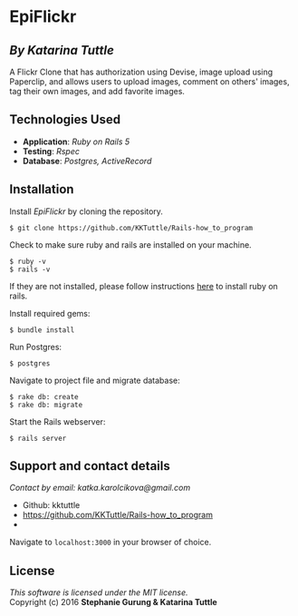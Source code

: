 #  EpiFlickr
## *By Katarina Tuttle*

A Flickr Clone that has authorization using Devise, image upload using Paperclip, and allows users to upload images, comment on others' images, tag their own images, and add favorite images. 

## Technologies Used

* **Application**: *Ruby on Rails 5*<br>
* **Testing**: *Rspec*<br>
* **Database**: *Postgres, ActiveRecord*

Installation
------------

Install *EpiFlickr* by cloning the repository.  
```
$ git clone https://github.com/KKTuttle/Rails-how_to_program
```

Check to make sure ruby and rails are installed on your machine.  
```
$ ruby -v
$ rails -v
```
If they are not installed, please follow instructions [here](http://guides.rubyonrails.org/getting_started.html#installing-rails) to install ruby on rails.

Install required gems:
```
$ bundle install
```

Run Postgres:
```
$ postgres
```

Navigate to project file and migrate database:
```
$ rake db: create
$ rake db: migrate
```

Start the Rails webserver:
```
$ rails server
```

## Support and contact details

_Contact by email: katka.karolcikova@gmail.com_
* Github: kktuttle
* https://github.com/KKTuttle/Rails-how_to_program
* 
Navigate to `localhost:3000` in your browser of choice.

License
-------
_This software is licensed under the MIT license._<br>
Copyright (c) 2016 **Stephanie Gurung & Katarina Tuttle**
